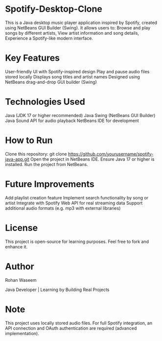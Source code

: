 # Spotify-Desktop-Clone
This is a Java desktop music player application inspired by Spotify, created using NetBeans GUI Builder (Swing). It allows users to:
Browse and play songs by different artists,
View artist information and song details,
Experience a Spotify-like modern interface.

# Key Features
User-friendly UI with Spotify-inspired design
Play and pause audio files stored locally
Displays song titles and artist names
Designed using NetBeans drag-and-drop GUI builder (Swing)

# Technologies Used
Java (JDK 17 or higher recommended)
Java Swing (NetBeans GUI Builder)
Java Sound API for audio playback
NetBeans IDE for development

# How to Run
Clone this repository:
git clone https://github.com/yourusername/spotify-java-app.git
Open the project in NetBeans IDE.
Ensure Java 17 or higher is installed.
Run the project from NetBeans.

# Future Improvements
Add playlist creation feature
Implement search functionality by song or artist
Integrate with Spotify Web API for real streaming data
Support additional audio formats (e.g. mp3 with external libraries)

# License
This project is open-source for learning purposes. Feel free to fork and enhance it.

# Author
Rohan Waseem

Java Developer | Learning by Building Real Projects

# Note
This project uses locally stored audio files. For full Spotify integration, an API connection and OAuth authentication are required (advanced implementation).
